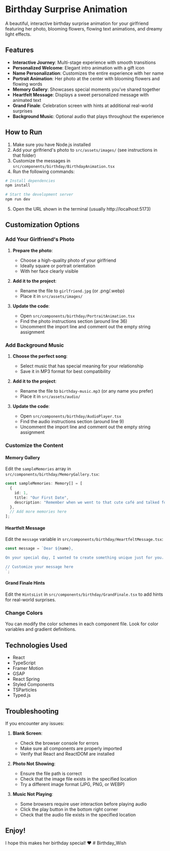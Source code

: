 # Birthday Surprise Animation

A beautiful, interactive birthday surprise animation for your girlfriend featuring her photo, blooming flowers, flowing text animations, and dreamy light effects.

## Features

- **Interactive Journey**: Multi-stage experience with smooth transitions
- **Personalized Welcome**: Elegant intro animation with a gift icon
- **Name Personalization**: Customizes the entire experience with her name
- **Portrait Animation**: Her photo at the center with blooming flowers and flowing words
- **Memory Gallery**: Showcases special moments you've shared together
- **Heartfelt Message**: Displays a sweet personalized message with animated text
- **Grand Finale**: Celebration screen with hints at additional real-world surprises
- **Background Music**: Optional audio that plays throughout the experience

## How to Run

1. Make sure you have Node.js installed
2. Add your girlfriend's photo to `src/assets/images/` (see instructions in that folder)
3. Customize the messages in `src/components/birthday/BirthdayAnimation.tsx`
4. Run the following commands:

```bash
# Install dependencies
npm install

# Start the development server
npm run dev
```

5. Open the URL shown in the terminal (usually http://localhost:5173)

## Customization Options

### Add Your Girlfriend's Photo

1. **Prepare the photo**:
   - Choose a high-quality photo of your girlfriend
   - Ideally square or portrait orientation
   - With her face clearly visible

2. **Add it to the project**:
   - Rename the file to `girlfriend.jpg` (or .png/.webp)
   - Place it in `src/assets/images/`

3. **Update the code**:
   - Open `src/components/birthday/PortraitAnimation.tsx`
   - Find the photo instructions section (around line 36)
   - Uncomment the import line and comment out the empty string assignment

### Add Background Music

1. **Choose the perfect song**:
   - Select music that has special meaning for your relationship
   - Save it in MP3 format for best compatibility

2. **Add it to the project**:
   - Rename the file to `birthday-music.mp3` (or any name you prefer)
   - Place it in `src/assets/audio/`

3. **Update the code**:
   - Open `src/components/birthday/AudioPlayer.tsx`
   - Find the audio instructions section (around line 9)
   - Uncomment the import line and comment out the empty string assignment

### Customize the Content

#### Memory Gallery

Edit the `sampleMemories` array in `src/components/birthday/MemoryGallery.tsx`:

```typescript
const sampleMemories: Memory[] = [
  {
    id: 1,
    title: "Our First Date",
    description: "Remember when we went to that cute café and talked for hours? Time flew by so fast with you."
  },
  // Add more memories here
];
```

#### Heartfelt Message

Edit the `message` variable in `src/components/birthday/HeartfeltMessage.tsx`:

```typescript
const message = `Dear ${name},

On your special day, I wanted to create something unique just for you.

// Customize your message here
`;
```

#### Grand Finale Hints

Edit the `HintsList` in `src/components/birthday/GrandFinale.tsx` to add hints for real-world surprises.

### Change Colors

You can modify the color schemes in each component file. Look for color variables and gradient definitions.

## Technologies Used

- React
- TypeScript
- Framer Motion
- GSAP
- React Spring
- Styled Components
- TSParticles
- Typed.js

## Troubleshooting

If you encounter any issues:

1. **Blank Screen**:
   - Check the browser console for errors
   - Make sure all components are properly imported
   - Verify that React and ReactDOM are installed

2. **Photo Not Showing**:
   - Ensure the file path is correct
   - Check that the image file exists in the specified location
   - Try a different image format (JPG, PNG, or WEBP)

3. **Music Not Playing**:
   - Some browsers require user interaction before playing audio
   - Click the play button in the bottom right corner
   - Check that the audio file exists in the specified location

## Enjoy!

I hope this makes her birthday special! ❤️
#   B i r t h d a y _ W i s h  
 